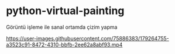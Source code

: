 # python-virtual-painting
Görüntü işleme ile sanal ortamda çizim yapma

https://user-images.githubusercontent.com/75886383/179264755-a3523c91-8472-4310-bbfb-2ee62a8abf93.mp4

